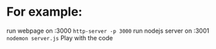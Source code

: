 # For example:

run webpage on :3000
`http-server -p 3000`
run nodejs server on :3001
`nodemon server.js`
Play with the code
